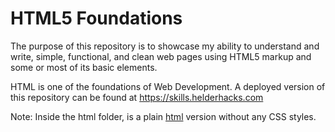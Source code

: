 # HTML5 Foundations
The purpose of this repository is to showcase my ability to understand and write, simple, functional, and clean web pages using HTML5 markup and some or most of its basic elements.

HTML is one of the foundations of Web Development. A deployed version of this repository can be found at https://skills.helderhacks.com

Note: Inside the html folder, is a plain [html](https://github.com/HelderGee/html5Foundations/tree/master/html) version without any CSS styles.

